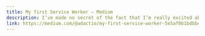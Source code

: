 ```yaml
---
title: My first Service Worker — Medium
description: I’ve made no secret of the fact that I’m really excited about Service Workers. I’m not alone. At the Coldfront conferenc…
link: https://medium.com/@adactio/my-first-service-worker-5e5af0b1bdbb#.36lcp5jlw
---
```

